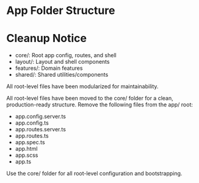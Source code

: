 # App Folder Structure
# Cleanup Notice
- core/: Root app config, routes, and shell
- layout/: Layout and shell components
- features/: Domain features
- shared/: Shared utilities/components

All root-level files have been modularized for maintainability.

All root-level files have been moved to the core/ folder for a clean, production-ready structure. Remove the following files from the app/ root:
- app.config.server.ts
- app.config.ts
- app.routes.server.ts
- app.routes.ts
- app.spec.ts
- app.html
- app.scss
- app.ts

Use the core/ folder for all root-level configuration and bootstrapping.
